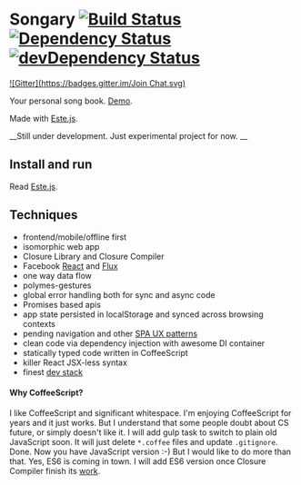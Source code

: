 # Songary [![Build Status](https://secure.travis-ci.org/steida/songary.png?branch=master)](http://travis-ci.org/steida/songary) [![Dependency Status](https://david-dm.org/steida/songary.png)](https://david-dm.org/steida/songary) [![devDependency Status](https://david-dm.org/steida/songary/dev-status.png)](https://david-dm.org/steida/songary#info=devDependencies)
[![Gitter](https://badges.gitter.im/Join Chat.svg)](https://gitter.im/steida/songary?utm_source=badge&utm_medium=badge&utm_campaign=pr-badge&utm_content=badge)

Your personal song book. [Demo](http://songary.jit.su/).

Made with [Este.js](https://github.com/steida/este).

__Still under development. Just experimental project for now. __

## Install and run

Read [Este.js](https://github.com/steida/este).

## Techniques
  - frontend/mobile/offline first
  - isomorphic web app
  - Closure Library and Closure Compiler
  - Facebook [React](http://facebook.github.io/react/) and [Flux](http://facebook.github.io/flux/)
  - one way data flow
  - polymes-gestures
  - global error handling both for sync and async code
  - Promises based apis
  - app state persisted in localStorage and synced across browsing contexts
  - pending navigation and other [SPA UX patterns](https://medium.com/joys-of-javascript/beyond-pushstate-building-single-page-applications-4353246f4480)
  - clean code via dependency injection with awesome DI container
  - statically typed code written in CoffeeScript
  - killer React JSX-less syntax
  - finest [dev stack](https://github.com/steida/gulp-este)

#### Why CoffeeScript?

I like CoffeeScript and significant whitespace. I'm enjoying CoffeeScript for years and it just works. But I understand that some people doubt about CS future, or simply doesn't like it. I will add gulp task to switch to plain old JavaScript soon. It will just delete `*.coffee` files and update `.gitignore`. Done. Now you have JavaScript version :-) But I would like to do more than that. Yes, ES6 is coming in town. I will add ES6 version once Closure Compiler finish its [work](https://github.com/google/closure-compiler/wiki/ECMAScript6).
